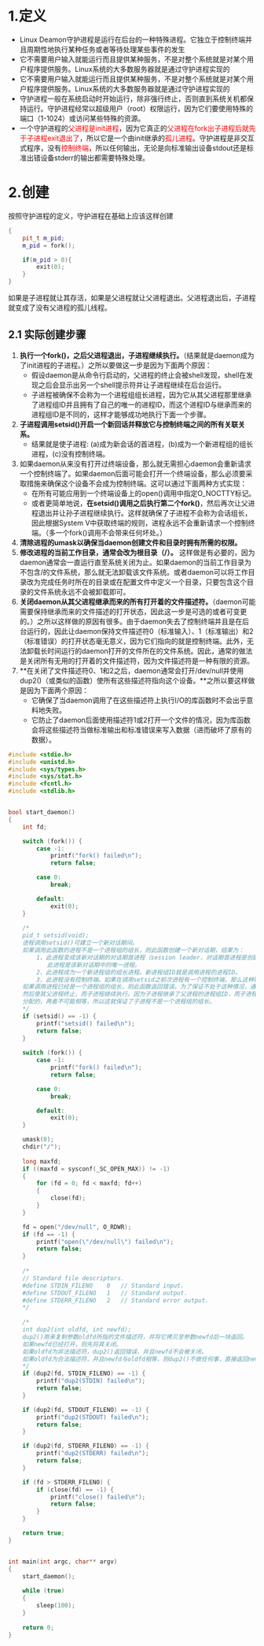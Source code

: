 # 1.定义
* Linux Deamon守护进程是运行在后台的一种特殊进程。它独立于控制终端并且周期性地执行某种任务或者等待处理某些事件的发生
* 它不需要用户输入就能运行而且提供某种服务，不是对整个系统就是对某个用户程序提供服务。Linux系统的大多数服务器就是通过守护进程实现的
* 它不需要用户输入就能运行而且提供某种服务，不是对整个系统就是对某个用户程序提供服务。Linux系统的大多数服务器就是通过守护进程实现的
* 守护进程一般在系统启动时开始运行，除非强行终止，否则直到系统关机都保持运行。守护进程经常以超级用户（root）权限运行，因为它们要使用特殊的端口（1-1024）或访问某些特殊的资源。
* 一个守护进程的<span style="color:rgb(255, 0, 0)">父进程是init进程</span>，因为它真正的<span style="color:rgb(255, 0, 0)">父进程在fork出子进程后就先于子进程exit退出了</span>，所以它是一个由init继承的<span style="color:rgb(255, 0, 0)">孤儿进程</span>。守护进程是非交互式程序，没有<span style="color:rgb(255, 0, 0)">控制终端</span>，所以任何输出，无论是向标准输出设备stdout还是标准出错设备stderr的输出都需要特殊处理。

# 2.创建
按照守护进程的定义，守护进程在基础上应该这样创建
```C++
{
	pit_t m_pid;
	m_pid = fork();

	if(m_pid > 0){
		exit(0);
	}
}
```

如果是子进程就让其存活，如果是父进程就让父进程退出。父进程退出后，子进程就变成了没有父进程的孤儿线程。


## 2.1 实际创建步骤
1. **执行一个fork()，之后父进程退出，子进程继续执行。**（结果就是daemon成为了init进程的子进程。）之所以要做这一步是因为下面两个原因：
    - 假设daemon是从命令行启动的，父进程的终止会被shell发现，shell在发现之后会显示出另一个shell提示符并让子进程继续在后台运行。
    - 子进程被确保不会称为一个进程组组长进程，因为它从其父进程那里继承了进程组ID并且拥有了自己的唯一的进程ID，而这个进程ID与继承而来的进程组ID是不同的，这样才能够成功地执行下面一个步骤。
2. **子进程调用setsid()开启一个新回话并释放它与控制终端之间的所有关联关系。** 
	* 结果就是使子进程: (a)成为新会话的首进程，(b)成为一个新进程组的组长进程，(c)没有控制终端。
3. 如果daemon从来没有打开过终端设备，那么就无需担心daemon会重新请求一个控制终端了。如果daemon后面可能会打开一个终端设备，那么必须要采取措施来确保这个设备不会成为控制终端。这可以通过下面两种方式实现：
    - 在所有可能应用到一个终端设备上的open()调用中指定O_NOCTTY标记。
    - 或者更简单地说，**在setsid()调用之后执行第二个fork()**，然后再次让父进程退出并让孙子进程继续执行。这样就确保了子进程不会称为会话组长，因此根据System V中获取终端的规则，进程永远不会重新请求一个控制终端。（多一个fork()调用不会带来任何坏处。）
4. **清除进程的umask以确保当daemon创建文件和目录时拥有所需的权限。**
5. **修改进程的当前工作目录，通常会改为根目录（/）。** 这样做是有必要的，因为daemon通常会一直运行直至系统关闭为止。如果daemon的当前工作目录为不包含/的文件系统，那么就无法卸载该文件系统。或者daemon可以将工作目录改为完成任务时所在的目录或在配置文件中定义一个目录，只要包含这个目录的文件系统永远不会被卸载即可。
6. **关闭daemon从其父进程继承而来的所有打开着的文件描述符。**（daemon可能需要保持继承而来的文件描述的打开状态，因此这一步是可选的或者可变更的。）之所以这样做的原因有很多。由于daemon失去了控制终端并且是在后台运行的，因此让daemon保持文件描述符0（标准输入）、1（标准输出）和2（标准错误）的打开状态毫无意义，因为它们指向的就是控制终端。此外，无法卸载长时间运行的daemon打开的文件所在的文件系统。因此，通常的做法是关闭所有无用的打开着的文件描述符，因为文件描述符是一种有限的资源。
7. **在关闭了文件描述符0、1和2之后，daemon通常会打开/dev/null并使用dup2()（或类似的函数）使所有这些描述符指向这个设备。**之所以要这样做是因为下面两个原因：
    - 它确保了当daemon调用了在这些描述符上执行I/O的库函数时不会出乎意料地失败。
    - 它防止了daemon后面使用描述符1或2打开一个文件的情况，因为库函数会将这些描述符当做标准输出和标准错误来写入数据（进而破坏了原有的数据）。

``` C++
#include <stdio.h>
#include <unistd.h>
#include <sys/types.h>
#include <sys/stat.h>
#include <fcntl.h>
#include <stdlib.h>


bool start_daemon()
{
    int fd;

    switch (fork()) {
        case -1:
            printf("fork() failed\n");
            return false;

        case 0:
            break;

        default:
            exit(0);
    }
    
    /*
    pid_t setsid(void);
    进程调用setsid()可建立一个新对话期间。
    如果调用此函数的进程不是一个进程组的组长，则此函数创建一个新对话期，结果为：
        1、此进程变成该新对话期的对话期首进程（session leader，对话期首进程是创建该对话期的进程）。
           此进程是该新对话期中的唯一进程。
        2、此进程成为一个新进程组的组长进程。新进程组ID就是调用进程的进程ID。
        3、此进程没有控制终端。如果在调用setsid之前次进程有一个控制终端，那么这种联系也被解除。
    如果调用进程已经是一个进程组的组长，则此函数返回错误。为了保证不处于这种情况，通常先调用fork()，
    然后使其父进程终止，而子进程继续执行。因为子进程继承了父进程的进程组ID，而子进程的进程ID则是新
    分配的，两者不可能相等，所以这就保证了子进程不是一个进程组的组长。
    */
    if (setsid() == -1) {
        printf("setsid() failed\n");
        return false;
    }
    
    switch (fork()) {
        case -1:
            printf("fork() failed\n");
            return false;

        case 0:
            break;

        default:
            exit(0);
    }

    umask(0);
    chdir("/");
    
    long maxfd;
    if ((maxfd = sysconf(_SC_OPEN_MAX)) != -1)
    {
        for (fd = 0; fd < maxfd; fd++)
        {
            close(fd);
        }
    }

    fd = open("/dev/null", O_RDWR);
    if (fd == -1) {
        printf("open(\"/dev/null\") failed\n");
        return false;
    }
    
    /*
    // Standard file descriptors.
    #define STDIN_FILENO    0   // Standard input.
    #define STDOUT_FILENO   1   // Standard output.
    #define STDERR_FILENO   2   // Standard error output.
    */
    
    /*
    int dup2(int oldfd, int newfd);
    dup2()用来复制参数oldfd所指的文件描述符，并将它拷贝至参数newfd后一块返回。
    如果newfd已经打开，则先将其关闭。
    如果oldfd为非法描述符，dup2()返回错误，并且newfd不会被关闭。
    如果oldfd为合法描述符，并且newfd与oldfd相等，则dup2()不做任何事，直接返回newfd。
    */
    if (dup2(fd, STDIN_FILENO) == -1) {
        printf("dup2(STDIN) failed\n");
        return false;
    }

    if (dup2(fd, STDOUT_FILENO) == -1) {
        printf("dup2(STDOUT) failed\n");
        return false;
    }

    if (dup2(fd, STDERR_FILENO) == -1) {
        printf("dup2(STDERR) failed\n");
        return false;
    }

    if (fd > STDERR_FILENO) {
        if (close(fd) == -1) {
            printf("close() failed\n");
            return false;
        }
    }

    return true;
}


int main(int argc, char** argv)
{
    start_daemon();
    
    while (true)
    {
        sleep(100);
    }
    
    return 0;
}

```